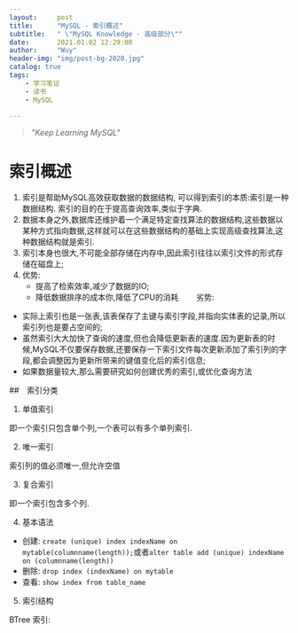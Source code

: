 ```yaml
---
layout:     post
title:      "MySQL - 索引概述"
subtitle:   " \"MySQL Knowledge - 高级部分\""
date:       2021.01.02 12:29:00
author:     "Wuy"
header-img: "img/post-bg-2020.jpg"
catalog: true
tags:
    - 学习笔记
    - 读书
    - MySQL

---
```


> *"Keep Learning MySQL"*

# 索引概述

1. 索引是帮助MySQL高效获取数据的数据结构, 可以得到索引的本质:索引是一种数据结构. 索引的目的在于提高查询效率,类似于字典.
2. 数据本身之外,数据库还维护着一个满足特定查找算法的数据结构,这些数据以某种方式指向数据,这样就可以在这些数据结构的基础上实现高级查找算法,这种数据结构就是索引.
3. 索引本身也很大,不可能全部存储在内存中,因此索引往往以索引文件的形式存储在磁盘上;
4. 优势:
    - 提高了检索效率,减少了数据的IO;
    - 降低数据排序的成本你,降低了CPU的消耗
　　劣势:
- 实际上索引也是一张表,该表保存了主键与索引字段,并指向实体表的记录,所以索引列也是要占空间的;
- 虽然索引大大加快了查询的速度,但也会降低更新表的速度.因为更新表的时候,MySQL不仅要保存数据,还要保存一下索引文件每次更新添加了索引列的字段,都会调整因为更新所带来的键值变化后的索引信息;
- 如果数据量较大,那么需要研究如何创建优秀的索引,或优化查询方法

##　索引分类

1. 单值索引

即一个索引只包含单个列,一个表可以有多个单列索引.

2. 唯一索引

索引列的值必须唯一,但允许空值

3. 复合索引

即一个索引包含多个列.

4. 基本语法

- 创建: `create (unique) index indexName on mytable(columnname(length));`或者`alter table add (unique) indexName on (columnname(length))`
- 删除: `drop index (indexName) on mytable`
- 查看: `show index from table_name`

5. 索引结构

BTree 索引: 